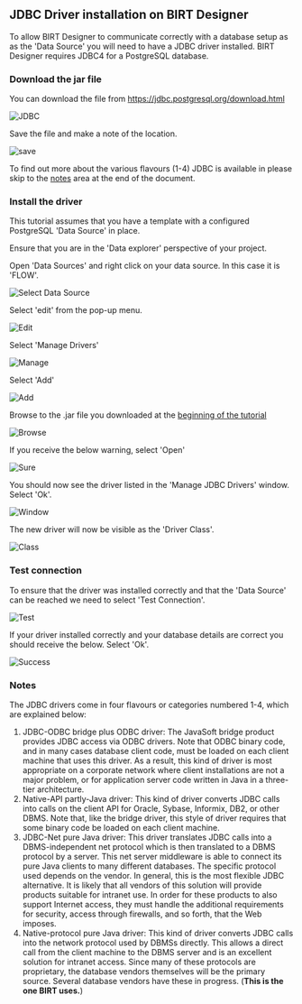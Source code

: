 ## JDBC Driver installation on BIRT Designer

To allow BIRT Designer to communicate correctly with a database setup as as the 'Data Source' you will need to have a JDBC driver installed.  BIRT Designer requires JDBC4 for a PostgreSQL database.

### Download the jar file

You can download the file from https://jdbc.postgresql.org/download.html

![JDBC](https://raw.githubusercontent.com/akvo/akvo-reporting/master/Documentation/tutorials/JDBC_Driver_for_BIRT/img/70.png?raw=true "JDBC")

Save the file and make a note of the location.

![save](https://raw.githubusercontent.com/akvo/akvo-reporting/master/Documentation/tutorials/JDBC_Driver_for_BIRT/img/80.png?raw=true "Save")

To find out more about the various flavours (1-4) JDBC is available in please skip to the [notes](#notes) area at the end of the document.

### Install the driver

This tutorial assumes that you have a template with a configured PostgreSQL 'Data Source' in place.

Ensure that you are in the 'Data explorer' perspective of your project.

Open 'Data Sources' and right click on your data source.  In this case it is 'FLOW'.

![Select Data Source](https://raw.githubusercontent.com/akvo/akvo-reporting/master/Documentation/tutorials/JDBC_Driver_for_BIRT/img/10.png?raw=true "Data Source")

Select 'edit' from the pop-up menu.

![Edit](https://raw.githubusercontent.com/akvo/akvo-reporting/master/Documentation/tutorials/JDBC_Driver_for_BIRT/img/20.png?raw=true "edit")

Select 'Manage Drivers'

![Manage](https://raw.githubusercontent.com/akvo/akvo-reporting/master/Documentation/tutorials/JDBC_Driver_for_BIRT/img/40.png?raw=true "Manage drivers")

Select 'Add'

![Add](https://raw.githubusercontent.com/akvo/akvo-reporting/master/Documentation/tutorials/JDBC_Driver_for_BIRT/img/60.png?raw=true "Add Driver")

Browse to the .jar file you downloaded at the [beginning of the tutorial](#download-the-jar-file) 

![Browse](https://raw.githubusercontent.com/akvo/akvo-reporting/master/Documentation/tutorials/JDBC_Driver_for_BIRT/img/110.png?raw=true "browse")

If you receive the below warning, select 'Open'

![Sure](https://raw.githubusercontent.com/akvo/akvo-reporting/master/Documentation/tutorials/JDBC_Driver_for_BIRT/img/120.png?raw=true "Sure")

You should now see the driver listed in the 'Manage JDBC Drivers' window.  Select 'Ok'.

![Window](https://raw.githubusercontent.com/akvo/akvo-reporting/master/Documentation/tutorials/JDBC_Driver_for_BIRT/img/130.png?raw=true "window")

The new driver will now be visible as the 'Driver Class'. 

![Class](https://raw.githubusercontent.com/akvo/akvo-reporting/master/Documentation/tutorials/JDBC_Driver_for_BIRT/img/150.png?raw=true "Class")

### Test connection

To ensure that the driver was installed correctly and that the 'Data Source' can be reached we need to select 'Test Connection'.

![Test](https://raw.githubusercontent.com/akvo/akvo-reporting/master/Documentation/tutorials/JDBC_Driver_for_BIRT/img/170.png/?raw=true "Test")

If your driver installed correctly and your database details are correct you should receive the below.  Select 'Ok'.

![Success](https://raw.githubusercontent.com/akvo/akvo-reporting/master/Documentation/tutorials/JDBC_Driver_for_BIRT/img/180.png?raw=true "Success")


### Notes

The JDBC drivers come in four flavours or categories numbered 1-4, which are explained below:

1.  JDBC-ODBC bridge plus ODBC driver: The JavaSoft bridge product provides JDBC access via ODBC drivers. Note that ODBC binary code, and in many cases database client code, must be loaded on each client machine that uses this driver. As a result, this kind of driver is most appropriate on a corporate network where client installations are not a major problem, or for application server code written in Java in a three-tier architecture.
2.  Native-API partly-Java driver: This kind of driver converts JDBC calls into calls on the client API for Oracle, Sybase, Informix, DB2, or other DBMS. Note that, like the bridge driver, this style of driver requires that some binary code be loaded on each client machine.
3.  JDBC-Net pure Java driver: This driver translates JDBC calls into a DBMS-independent net protocol which is then translated to a DBMS protocol by a server. This net server middleware is able to connect its pure Java clients to many different databases. The specific protocol used depends on the vendor. In general, this is the most flexible JDBC alternative. It is likely that all vendors of this solution will provide products suitable for intranet use. In order for these products to also support Internet access, they must handle the additional requirements for security, access through firewalls, and so forth, that the Web imposes.
4.  Native-protocol pure Java driver: This kind of driver converts JDBC calls into the network protocol used by DBMSs directly. This allows a direct call from the client machine to the DBMS server and is an excellent solution for intranet access. Since many of these protocols are proprietary, the database vendors themselves will be the primary source. Several database vendors have these in progress. (**This is the one BIRT uses.**)

